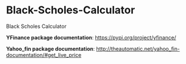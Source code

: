 # Black-Scholes-Calculator
Black Scholes Calculator

**YFinance package documentation**: https://pypi.org/project/yfinance/

**Yahoo_fin package documentation**: http://theautomatic.net/yahoo_fin-documentation/#get_live_price
